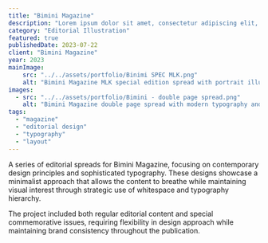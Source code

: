 ```yaml
---
title: "Bimini Magazine"
description: "Lorem ipsum dolor sit amet, consectetur adipiscing elit, sed do eiusmod tempor incididunt ut labore et dolore magna aliqua."
category: "Editorial Illustration"
featured: true
publishedDate: 2023-07-22
client: "Bimini Magazine"
year: 2023
mainImage: 
    src: "../../assets/portfolio/Binimi SPEC MLK.png" 
    alt: "Bimini Magazine MLK special edition spread with portrait illustration"
images:
  - src: "../../assets/portfolio/Bimini - double page spread.png"
    alt: "Bimini Magazine double page spread with modern typography and clean layout"
tags:
  - "magazine"
  - "editorial design"
  - "typography"
  - "layout"
---
```


A series of editorial spreads for Bimini Magazine, focusing on contemporary design principles and sophisticated typography. These designs showcase a minimalist approach that allows the content to breathe while maintaining visual interest through strategic use of whitespace and typography hierarchy.

The project included both regular editorial content and special commemorative issues, requiring flexibility in design approach while maintaining brand consistency throughout the publication.
